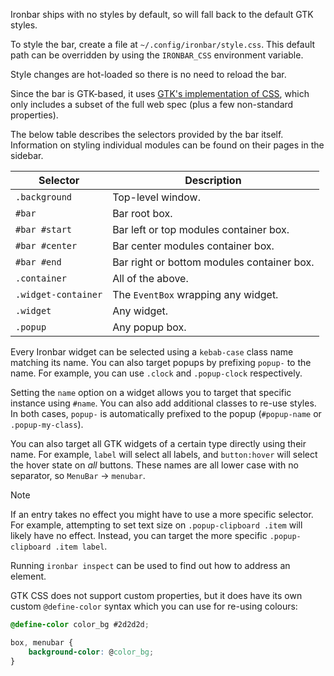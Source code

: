 Ironbar ships with no styles by default, so will fall back to the default GTK styles.

To style the bar, create a file at `~/.config/ironbar/style.css`. This default path can be overridden by using the `IRONBAR_CSS` environment variable.

Style changes are hot-loaded so there is no need to reload the bar.

Since the bar is GTK-based, it uses [GTK's implementation of CSS](https://docs.gtk.org/gtk4/css-overview.html),
which only includes a subset of the full web spec (plus a few non-standard properties).

The below table describes the selectors provided by the bar itself.
Information on styling individual modules can be found on their pages in the sidebar.

| Selector            | Description                                |
|---------------------|--------------------------------------------|
| `.background`       | Top-level window.                          |
| `#bar`              | Bar root box.                              |
| `#bar #start`       | Bar left or top modules container box.     |
| `#bar #center`      | Bar center modules container box.          |
| `#bar #end`         | Bar right or bottom modules container box. |
| `.container`        | All of the above.                          |
| `.widget-container` | The `EventBox` wrapping any widget.        |
| `.widget`           | Any widget.                                |
| `.popup`            | Any popup box.                             |

Every Ironbar widget can be selected using a `kebab-case` class name matching its name. 
You can also target popups by prefixing `popup-` to the name. For example, you can use `.clock` and `.popup-clock` respectively.

Setting the `name` option on a widget allows you to target that specific instance using `#name`. 
You can also add additional classes to re-use styles. In both cases, `popup-` is automatically prefixed to the popup (`#popup-name` or `.popup-my-class`).

You can also target all GTK widgets of a certain type directly using their name. For example, `label` will select all labels, and `button:hover` will select the hover state on *all* buttons.
These names are all lower case with no separator, so `MenuBar` -> `menubar`.

> [!NOTE]
> If an entry takes no effect you might have to use a more specific selector. 
> For example, attempting to set text size on `.popup-clipboard .item` will likely have no effect. 
> Instead, you can target the more specific `.popup-clipboard .item label`. 

Running `ironbar inspect` can be used to find out how to address an element.

GTK CSS does not support custom properties, but it does have its own custom `@define-color` syntax which you can use for re-using colours:

```css
@define-color color_bg #2d2d2d;

box, menubar {
    background-color: @color_bg;
}
```

